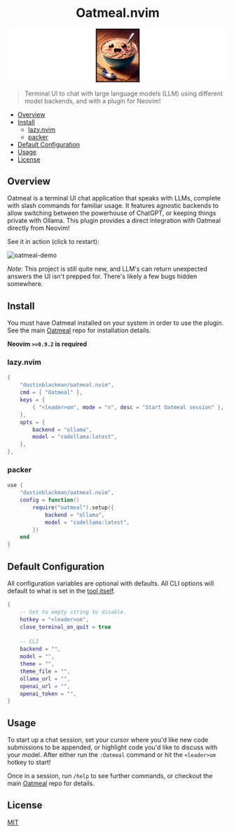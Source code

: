 <h1 align=center>Oatmeal.nvim</h1>

![oatmeal](.github/banner.png)

> Terminal UI to chat with large language models (LLM) using different model backends, and with a plugin for Neovim!

- [Overview](#Overview)
- [Install](#Install)
  - [lazy.nvim](#lazy-nvim)
  - [packer](#packer)
- [Default Configuration](#default-configuration)
- [Usage](#Usage)
- [License](#license)

## Overview

Oatmeal is a terminal UI chat application that speaks with LLMs, complete with slash commands for familiar usage. It features agnostic backends to allow switching between the powerhouse of ChatGPT, or keeping things private with Ollama. This plugin provides a direct integration with Oatmeal directly from Neovim!

See it in action (click to restart):

![oatmeal-demo](https://github.com/dustinblackman/oatmeal/assets/5246169/9ee5e910-4eff-4deb-8065-aeab8bfe6b00)

_Note:_ This project is still quite new, and LLM's can return unexpected answers the UI isn't prepped for. There's likely a few bugs hidden somewhere.

## Install

You must have Oatmeal installed on your system in order to use the plugin. See the main
[Oatmeal](https://github.com/dustinblackman/oatmeal) repo for installation details.

**Neovim `>=0.9.2` is required**

### lazy.nvim

```lua
{
    "dustinblackman/oatmeal.nvim",
    cmd = { "Oatmeal" },
    keys = {
        { "<leader>om", mode = "n", desc = "Start Oatmeal session" },
    },
    opts = {
        backend = "ollama",
        model = "codellama:latest",
    },
},
```

### packer

```lua
use {
    "dustinblackman/oatmeal.nvim",
    config = function()
        require("oatmeal").setup({
            backend = "ollama",
            model = "codellama:latest",
        })
    end
}
```

## Default Configuration

All configuration variables are optional with defaults. All CLI options will default to what is set in the [tool itself](https://github.com/dustinblackman/oatmeal#usage).

```lua
{
    -- Set to empty string to disable.
    hotkey = "<leader>om",
    close_terminal_on_quit = true

    -- CLI
    backend = "",
    model = "",
    theme = "",
    theme_file = "",
    ollama_url = "",
    openai_url = "",
    openai_token = "",
}
```

## Usage

To start up a chat session, set your cursor where you'd like new code submissions to be appended, or highlight code
you'd like to discuss with your model. After either run the `:Oatmeal` command or hit the `<leader>om` hotkey to start!

Once in a session, run `/help` to see further commands, or checkout the main
[Oatmeal](https://github.com/dustinblackman/oatmeal) repo for details.

## License

[MIT](./LICENSE)
